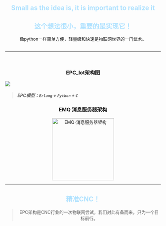 <br>

<h2 align="center"><font color="#B0E2FF">Small as the idea is, it is important to realize it</font></h2>

<h2 align="center"><font color="#B0E2FF">这个想法很小，重要的是实现它！</font></h2>

 <center>像python一样简单方便，轻量级和快速是物联网世界的一门武术。</center>

<br>

<hr>

<br>

<h3 align="center">EPC_lot架构图</h3>

<img src="https://wenhuan.oss-cn-beijing.aliyuncs.com/EPC_lot_%E6%A8%A1%E5%9E%8B%E5%9B%BE.png" >

<br>

> ##### EPC模型：`Erlang` + `Python` + `C` 

<h3 align="center">EMQ 消息服务器架构</h3>

<p align="center"><img src="https://wenhuan.oss-cn-beijing.aliyuncs.com/emqlogo.png" alt="EMQ-消息服务器架构" width="200"></p>

<hr>

<h2 align="center"><font color="#B0E2FF">精准CNC！</font></h2>

>  <center>EPC架构是CNC行业的一次物联网尝试，我们对此有备而来，只为一个目标前行。</center>



